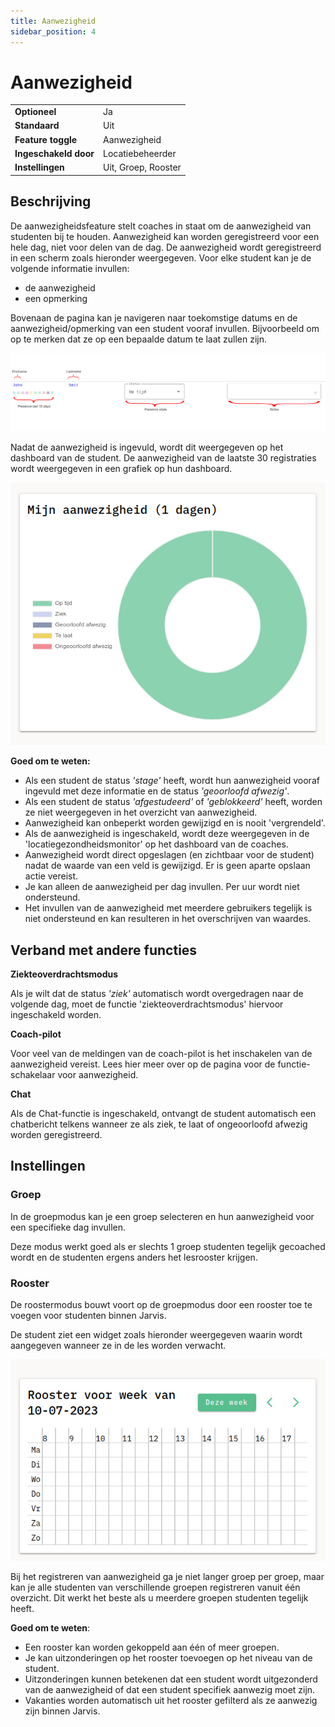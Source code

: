 ```yaml
---
title: Aanwezigheid
sidebar_position: 4
---
```


# Aanwezigheid

|                       |                        |
|-----------------------|------------------------|
| **Optioneel**         | Ja                     |
| **Standaard**         | Uit                    |
| **Feature toggle**    | Aanwezigheid          |
| **Ingeschakeld door** | Locatiebeheerder       |
| **Instellingen**      | Uit, Groep, Rooster    |

## Beschrijving
De aanwezigheidsfeature stelt coaches in staat om de aanwezigheid van studenten bij te houden. Aanwezigheid kan worden geregistreerd voor een hele dag, niet voor delen van de dag.
De aanwezigheid wordt geregistreerd in een scherm zoals hieronder weergegeven. Voor elke student kan je de volgende informatie invullen:
- de aanwezigheid
- een opmerking

Bovenaan de pagina kan je navigeren naar toekomstige datums en de aanwezigheid/opmerking van een student vooraf invullen. Bijvoorbeeld om op te merken dat ze op een bepaalde datum te laat zullen zijn.

![dashboardwidget voor studentenaanwezigheid](/img/staff/coaches/attendance/attendance-coach.png)

Nadat de aanwezigheid is ingevuld, wordt dit weergegeven op het dashboard van de student. De aanwezigheid van de laatste 30 registraties wordt weergegeven in een grafiek op hun dashboard.

![dashboardwidget voor studentenaanwezigheid](/img/staff/coaches/attendance/student-dashboard.png)

**Goed om te weten:**
- Als een student de status *'stage'* heeft, wordt hun aanwezigheid vooraf ingevuld met deze informatie en de status *'geoorloofd afwezig'*.
- Als een student de status *'afgestudeerd'* of *'geblokkeerd'* heeft, worden ze niet weergegeven in het overzicht van aanwezigheid.
- Aanwezigheid kan onbeperkt worden gewijzigd en is nooit 'vergrendeld'.
- Als de aanwezigheid is ingeschakeld, wordt deze weergegeven in de 'locatiegezondheidsmonitor' op het dashboard van de coaches.
- Aanwezigheid wordt direct opgeslagen (en zichtbaar voor de student) nadat de waarde van een veld is gewijzigd. Er is geen aparte opslaan actie vereist.
- Je kan alleen de aanwezigheid per dag invullen. Per uur wordt niet ondersteund.
- Het invullen van de aanwezigheid met meerdere gebruikers tegelijk is niet ondersteund en kan resulteren in het overschrijven van waardes.

## Verband met andere functies
**Ziekteoverdrachtsmodus**

Als je wilt dat de status *'ziek'* automatisch wordt overgedragen naar de volgende dag, moet de functie 'ziekteoverdrachtsmodus' hiervoor ingeschakeld worden.

**Coach-pilot**

Voor veel van de meldingen van de coach-pilot is het inschakelen van de aanwezigheid vereist. Lees hier meer over op de pagina voor de functie-schakelaar voor aanwezigheid.

**Chat**

Als de Chat-functie is ingeschakeld, ontvangt de student automatisch een chatbericht telkens wanneer ze als ziek, te laat of ongeoorloofd afwezig worden geregistreerd.

## Instellingen
### Groep

In de groepmodus kan je een groep selecteren en hun aanwezigheid voor een specifieke dag invullen.

Deze modus werkt goed als er slechts 1 groep studenten tegelijk gecoached wordt en de studenten ergens anders het lesrooster krijgen.

### Rooster

De roostermodus bouwt voort op de groepmodus door een rooster toe te voegen voor studenten binnen Jarvis.

De student ziet een widget zoals hieronder weergegeven waarin wordt aangegeven wanneer ze in de les worden verwacht.

![dashboardwidget voor studentenrooster](/img/staff/coaches/attendance/student-dashboard-schedule.png)

Bij het registreren van aanwezigheid ga je niet langer groep per groep, maar kan je alle studenten van verschillende groepen registreren vanuit één overzicht. Dit werkt het beste als u meerdere groepen studenten tegelijk heeft.

**Goed om te weten**:
- Een rooster kan worden gekoppeld aan één of meer groepen.
- Je kan uitzonderingen op het rooster toevoegen op het niveau van de student.
- Uitzonderingen kunnen betekenen dat een student wordt uitgezonderd van de aanwezigheid of dat een student specifiek aanwezig moet zijn.
- Vakanties worden automatisch uit het rooster gefilterd als ze aanwezig zijn binnen Jarvis.
